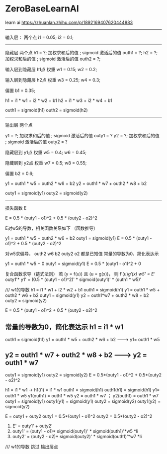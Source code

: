 # ZeroBaseLearnAI
learn ai 
https://zhuanlan.zhihu.com/p/1892169407620444883



------------------------------------------------------------------------

输入层： 两个点
i1 = 0.05;
i2 = 0.1;

------------------------------------------------------------------------


隐藏层 两个点
 h1 = ?;  加权求和后的值 ;  sigmoid 激活后的值 outh1 = ?;
 h2 = ?;  加权求和后的值  ; sigmoid 激活后的值  outh2 = ?;

输入层到隐藏层 h1点 权重
  w1 = 0.15;
  w2 = 0.2;
  
输入层到隐藏层 h2点 权重
  w3 = 0.25;
  w4 = 0.3; 
  
偏置
 b1 = 0.35; 


h1 = i1 * w1 + i2 * w2 + b1
h2 = i1 * w3 + i2 * w4 + b1

outh1 = sigmoid(h1)
outh2 = sigmoid(h2)

------------------------------------------------------------------------

输出层 两个点

 y1 = ?;  加权求和后的值  ; sigmoid 激活后的值 outy1 = ?
 y2 = ?;  加权求和后的值  ; sigmoid 激活后的值 outy2 = ?

隐藏层到 y1点 权重
  w5 = 0.4;
  w6 = 0.45;
  
隐藏层到 y2点 权重
  w7 = 0.5;
  w8 = 0.55; 
  
偏置
 b2 = 0.6;

y1 = outh1 * w5 + outh2 * w6 + b2
y2 = outh1 * w7 + outh2 * w8 + b2

outy1 = sigmoid(y1)
outy2 = sigmoid(y2)

------------------------------------------------------------------------

损失函数 E

E =  0.5 * (outy1 - o1)^2 + 0.5 * (outy2 - o2)^2

E对w5的导数，相关函数关系如下    （函数推导）

y1 = outh1 * w5 + outh2 * w6 + b2
outy1 = sigmoid(y1)
E =  0.5 * (outy1 - o1)^2 + 0.5 * (outy2 - o2)^2

对w5求偏导， 
outh2
w6
b2
outy2
o2
都是已知值 常量的导数为0，简化表达示

y1 = outh1 * w5 + 0
outy1 = sigmoid(y1)
E =  0.5 * (outy1 - o1)^2 + 0

复合函数求导（链式法则）
若 (y = f(u)) 且 (u = g(x))， 则 f′(u)*g′(x)
w5' = E'* outy1'* y1' = (0.5 * (outy1 - o1)^2)' * sigmoid(outy1)' * (outh1 * w5)'






///  w1的导数
h1 = i1 * w1 + i2 * w2 + b1
outh1 = sigmoid(h1)
y1 = outh1 * w5 + outh2 * w6 + b2
outy1 = sigmoid(y1)
y2 = outh1*w7 + outh2 * w8 + b2
outy2 = sigmoid(y2)

E =  0.5 * (outy1 - o1)^2 + 0.5 * (outy2 - o2)^2

常量的导数为0，简化表达示
h1 = i1 * w1
--------------------------
outh1 = sigmoid(h1)
y1 = outh1 * w5 + outh2 * w6 + b2
---> y1= outh1 * w5 

y2 = outh1 * w7 + outh2 * w8 + b2
 ---> y2 = outh1 * w7
--------------------------
outy1 = sigmoid(y1)
outy2 = sigmoid(y2)
E =  0.5*(outy1 - o1)^2 +  0.5*(outy2 - o2)^2


h1 = i1 * w1      -> h1(i1) = i1 * w1
outh1 = sigmoid(h1)  outh1(h1) = sigmoid(h1)
y1= outh1 * w5       y1(outh1) = outh1 * w5
y2 = outh1 * w7 ；    y2(outh1) = outh1 * w7
outy1 = sigmoid(y1)   outy1(y1) = sigmoid(y1) 
outy2 = sigmoid(y2)	  outy1(y2) =  sigmoid(y2)

E = outy1 + outy2 
outy1 = 0.5*(outy1 - o1)^2
outy2 = 0.5*(outy2 - o2)^2

1. E' = outy1' + outy2'
2. outy1' = (outy1 - o1)* sigmoid(outy1)' * sigmoid(outh1)'*w5 *li
3. outy2' = (outy2 - o2)* sigmoid(outy2)' * sigmoid(outh1)'*w7 *li




///  w1的导数 跳过  输出层点
